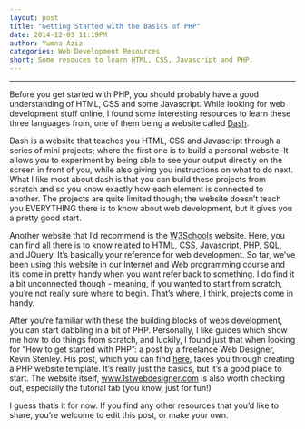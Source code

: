 ```yaml
---
layout: post
title: "Getting Started with the Basics of PHP"
date: 2014-12-03 11:19PM
author: Yumna Aziz
categories: Web Development Resources
short: Some resouces to learn HTML, CSS, Javascript and PHP.
---
```

<hr>

Before you get started with PHP, you should probably have a good understanding of HTML, CSS and some Javascript. 
While looking for web development stuff online, I found some interesting resources to learn these three 
languages from, one of them being a website called [Dash](https://dash.generalassemb.ly/). 

Dash is a website that teaches you HTML, CSS and Javascript through a series of mini projects; where the first one is 
to build a personal website. It allows you to experiment by being able to see your output directly on the screen in 
front of you, while also giving you instructions on what to do next. What I like most about dash is that you can 
build these projects from scratch and so you know exactly how each element is connected to another. The projects are 
quite limited though; the website doesn’t teach you EVERYTHING there is to know about web development, but it gives 
you a pretty good start. 

Another website that I’d recommend is the [W3Schools](http://www.w3schools.com/default.asp) website. Here, you can
find all there is to know related to HTML, CSS, Javascript, PHP, SQL, and JQuery. It’s basically your reference for 
web development. So far, we’ve been using this website in our Internet and Web programming course and it’s come in 
pretty handy when you want refer back to something. I do find it a bit unconnected though - meaning, if you wanted to
start from scratch, you’re not really sure where to begin. That’s where, I think, projects come in handy. 

After you’re familiar with these the building blocks of webs development, you can start dabbling in a bit of PHP. 
Personally, I like guides which show me how to do things from scratch, and luckily, I found just that when looking 
for “How to get started with PHP”: a post by a freelance Web Designer, Kevin Stenley. His post, which you can find 
[here](http://www.1stwebdesigner.com/tutorials/how-to-create-php-website-template/), takes you through creating a 
PHP website template. It’s really just the basics, but it’s a good place to start. The website itself,
www.1stwebdesigner.com is also worth checking out, especially the tutorial tab (you know, just for fun!)

I guess that’s it for now. If you find any other resources that you’d like to share, you’re welcome to edit this post, or make your own. 
